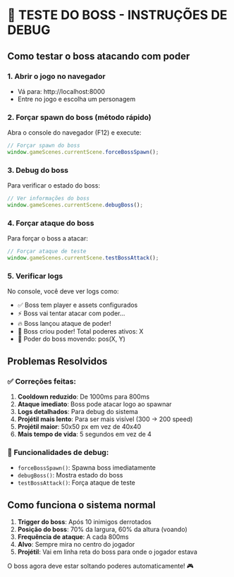 # 🎯 TESTE DO BOSS - INSTRUÇÕES DE DEBUG

## Como testar o boss atacando com poder

### 1. Abrir o jogo no navegador
- Vá para: http://localhost:8000
- Entre no jogo e escolha um personagem

### 2. Forçar spawn do boss (método rápido)
Abra o console do navegador (F12) e execute:
```javascript
// Forçar spawn do boss
window.gameScenes.currentScene.forceBossSpawn();
```

### 3. Debug do boss
Para verificar o estado do boss:
```javascript
// Ver informações do boss
window.gameScenes.currentScene.debugBoss();
```

### 4. Forçar ataque do boss
Para forçar o boss a atacar:
```javascript
// Forçar ataque de teste
window.gameScenes.currentScene.testBossAttack();
```

### 5. Verificar logs
No console, você deve ver logs como:
- ✅ Boss tem player e assets configurados
- ⚡ Boss vai tentar atacar com poder...
- 🔥 Boss lançou ataque de poder!
- 💫 Boss criou poder! Total poderes ativos: X
- 💨 Poder do boss movendo: pos(X, Y)

## Problemas Resolvidos

### ✅ Correções feitas:
1. **Cooldown reduzido**: De 1000ms para 800ms
2. **Ataque imediato**: Boss pode atacar logo ao spawnar  
3. **Logs detalhados**: Para debug do sistema
4. **Projétil mais lento**: Para ser mais visível (300 -> 200 speed)
5. **Projétil maior**: 50x50 px em vez de 40x40
6. **Mais tempo de vida**: 5 segundos em vez de 4

### 🔧 Funcionalidades de debug:
- `forceBossSpawn()`: Spawna boss imediatamente
- `debugBoss()`: Mostra estado do boss
- `testBossAttack()`: Força ataque de teste

## Como funciona o sistema normal

1. **Trigger do boss**: Após 10 inimigos derrotados
2. **Posição do boss**: 70% da largura, 60% da altura (voando)
3. **Frequência de ataque**: A cada 800ms
4. **Alvo**: Sempre mira no centro do jogador
5. **Projétil**: Vai em linha reta do boss para onde o jogador estava

O boss agora deve estar soltando poderes automaticamente! 🎮
